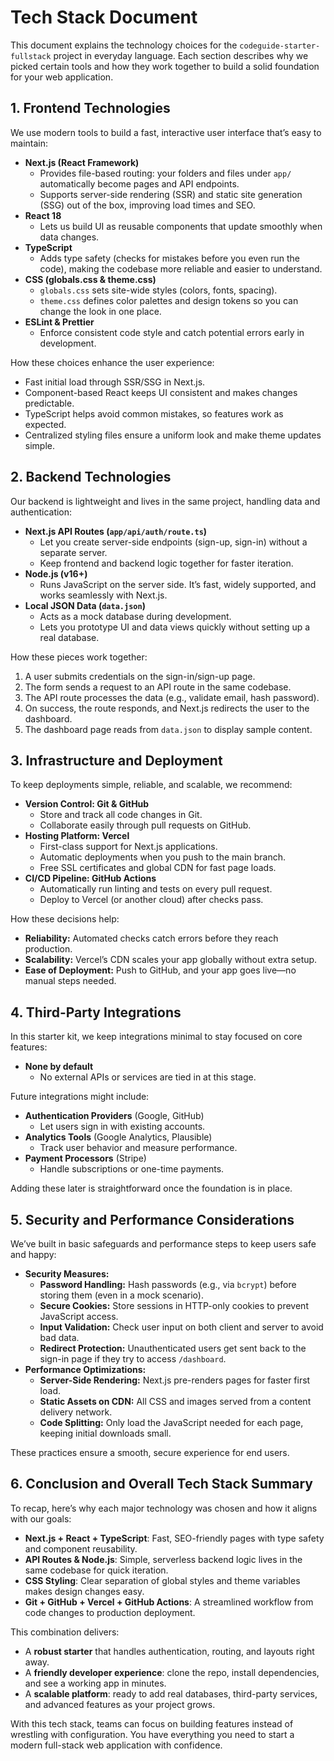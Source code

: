 # Tech Stack Document

This document explains the technology choices for the `codeguide-starter-fullstack` project in everyday language. Each section describes why we picked certain tools and how they work together to build a solid foundation for your web application.

## 1. Frontend Technologies

We use modern tools to build a fast, interactive user interface that’s easy to maintain:

- **Next.js (React Framework)**
  - Provides file-based routing: your folders and files under `app/` automatically become pages and API endpoints.
  - Supports server-side rendering (SSR) and static site generation (SSG) out of the box, improving load times and SEO.
- **React 18**
  - Lets us build UI as reusable components that update smoothly when data changes.
- **TypeScript**
  - Adds type safety (checks for mistakes before you even run the code), making the codebase more reliable and easier to understand.
- **CSS (globals.css & theme.css)**
  - `globals.css` sets site-wide styles (colors, fonts, spacing).
  - `theme.css` defines color palettes and design tokens so you can change the look in one place.
- **ESLint & Prettier**
  - Enforce consistent code style and catch potential errors early in development.

How these choices enhance the user experience:

- Fast initial load through SSR/SSG in Next.js.
- Component-based React keeps UI consistent and makes changes predictable.
- TypeScript helps avoid common mistakes, so features work as expected.
- Centralized styling files ensure a uniform look and make theme updates simple.

## 2. Backend Technologies

Our backend is lightweight and lives in the same project, handling data and authentication:

- **Next.js API Routes (`app/api/auth/route.ts`)**
  - Let you create server-side endpoints (sign-up, sign-in) without a separate server.
  - Keep frontend and backend logic together for faster iteration.
- **Node.js (v16+)**
  - Runs JavaScript on the server side. It’s fast, widely supported, and works seamlessly with Next.js.
- **Local JSON Data (`data.json`)**
  - Acts as a mock database during development.
  - Lets you prototype UI and data views quickly without setting up a real database.

How these pieces work together:

1. A user submits credentials on the sign-in/sign-up page.  
2. The form sends a request to an API route in the same codebase.  
3. The API route processes the data (e.g., validate email, hash password).  
4. On success, the route responds, and Next.js redirects the user to the dashboard.  
5. The dashboard page reads from `data.json` to display sample content.

## 3. Infrastructure and Deployment

To keep deployments simple, reliable, and scalable, we recommend:

- **Version Control: Git & GitHub**
  - Store and track all code changes in Git.
  - Collaborate easily through pull requests on GitHub.
- **Hosting Platform: Vercel**
  - First-class support for Next.js applications.
  - Automatic deployments when you push to the main branch.
  - Free SSL certificates and global CDN for fast page loads.
- **CI/CD Pipeline: GitHub Actions**
  - Automatically run linting and tests on every pull request.
  - Deploy to Vercel (or another cloud) after checks pass.

How these decisions help:

- **Reliability:** Automated checks catch errors before they reach production.
- **Scalability:** Vercel’s CDN scales your app globally without extra setup.
- **Ease of Deployment:** Push to GitHub, and your app goes live—no manual steps needed.

## 4. Third-Party Integrations

In this starter kit, we keep integrations minimal to stay focused on core features:

- **None by default**
  - No external APIs or services are tied in at this stage.

Future integrations might include:

- **Authentication Providers** (Google, GitHub)  
  - Let users sign in with existing accounts.
- **Analytics Tools** (Google Analytics, Plausible)  
  - Track user behavior and measure performance.
- **Payment Processors** (Stripe)  
  - Handle subscriptions or one-time payments.

Adding these later is straightforward once the foundation is in place.

## 5. Security and Performance Considerations

We’ve built in basic safeguards and performance steps to keep users safe and happy:

- **Security Measures:**
  - **Password Handling:** Hash passwords (e.g., via `bcrypt`) before storing them (even in a mock scenario).
  - **Secure Cookies:** Store sessions in HTTP-only cookies to prevent JavaScript access.
  - **Input Validation:** Check user input on both client and server to avoid bad data.
  - **Redirect Protection:** Unauthenticated users get sent back to the sign-in page if they try to access `/dashboard`.
- **Performance Optimizations:**
  - **Server-Side Rendering:** Next.js pre-renders pages for faster first load.
  - **Static Assets on CDN:** All CSS and images served from a content delivery network.
  - **Code Splitting:** Only load the JavaScript needed for each page, keeping initial downloads small.

These practices ensure a smooth, secure experience for end users.

## 6. Conclusion and Overall Tech Stack Summary

To recap, here’s why each major technology was chosen and how it aligns with our goals:

- **Next.js + React + TypeScript**: Fast, SEO-friendly pages with type safety and component reusability.
- **API Routes & Node.js**: Simple, serverless backend logic lives in the same codebase for quick iteration.
- **CSS Styling**: Clear separation of global styles and theme variables makes design changes easy.
- **Git + GitHub + Vercel + GitHub Actions**: A streamlined workflow from code changes to production deployment.

This combination delivers:

- A **robust starter** that handles authentication, routing, and layouts right away.
- A **friendly developer experience**: clone the repo, install dependencies, and see a working app in minutes.
- A **scalable platform**: ready to add real databases, third-party services, and advanced features as your project grows.

With this tech stack, teams can focus on building features instead of wrestling with configuration. You have everything you need to start a modern full-stack web application with confidence.